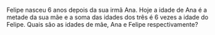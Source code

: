 Felipe nasceu 6 anos depois da sua irmã Ana. Hoje a idade de Ana é a metade da sua mãe e a soma das idades dos três é 6 vezes a idade do Felipe. Quais são as idades de mãe, Ana e Felipe respectivamente?